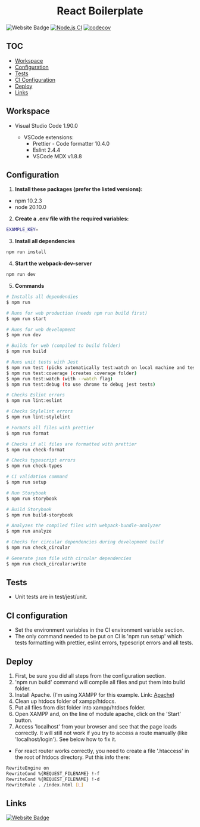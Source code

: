 <h1 align="center">
  React Boilerplate
</h1>

![Website Badge](https://img.shields.io/badge/version-1.0.0-blue)
[![Node.js CI](https://github.com/DanielFerrariR/react-boilerplate/actions/workflows/node.js.yml/badge.svg)](https://github.com/DanielFerrariR/react-boilerplate/actions/workflows/node.js.yml)
[![codecov](https://codecov.io/gh/DanielFerrariR/react-boilerplate/branch/master/graph/badge.svg?token=xqzOMvxham)](https://codecov.io/gh/DanielFerrariR/react-boilerplate)

## TOC

- [Workspace](#workspace)
- [Configuration](#configuration)
- [Tests](#tests)
- [CI Configuration](#ci-configuration)
- [Deploy](#deploy)
- [Links](#links)

## Workspace

- Visual Studio Code 1.90.0

  - VSCode extensions:
    - Prettier - Code formatter 10.4.0
    - Eslint 2.4.4
    - VSCode MDX v1.8.8

## Configuration

1.  **Install these packages (prefer the listed versions):**

- npm 10.2.3
- node 20.10.0

2.  **Create a .env file with the required variables:**

```sh
EXAMPLE_KEY=
```

3.  **Install all dependencies**

```sh
npm run install
```

4.  **Start the webpack-dev-server**

```sh
npm run dev
```

5.  **Commands**

```bash
# Installs all dependendies
$ npm run

# Runs for web production (needs npm run build first)
$ npm run start

# Runs for web development
$ npm run dev

# Builds for web (compiled to build folder)
$ npm run build

# Runs unit tests with Jest
$ npm run test (picks automatically test:watch on local machine and test:coverage on CI)
$ npm run test:coverage (creates coverage folder)
$ npm run test:watch (with --watch flag)
$ npm run test:debug (to use chrome to debug jest tests)

# Checks Eslint errors
$ npm run lint:eslint

# Checks Stylelint errors
$ npm run lint:stylelint

# Formats all files with prettier
$ npm run format

# Checks if all files are formatted with prettier
$ npm run check-format

# Checks typescript errors
$ npm run check-types

# CI validation command
$ npm run setup

# Run Storybook
$ npm run storybook

# Build Storybook
$ npm run build-storybook

# Analyzes the compiled files with webpack-bundle-analyzer
$ npm run analyze

# Checks for circular dependencies during development build
$ npm run check_circular

# Generate json file with circular dependencies
$ npm run check_circular:write
```

## Tests

- Unit tests are in test/jest/unit.

## CI configuration

- Set the environment variables in the CI environment variable section.
- The only command needed to be put on CI is 'npm run setup' which tests formatting with prettier, eslint errors, typescript errors and all tests.

## Deploy

1.  First, be sure you did all steps from the configuration section.
2.  'npm run build' command will compile all files and put them into build folder.
3.  Install Apache. (I'm using XAMPP for this example. Link: [Apache](https://www.apachefriends.org/download.html))
4.  Clean up htdocs folder of xampp/htdocs.
5.  Put all files from dist folder into xampp/htdocs folder.
6.  Open XAMPP and, on the line of module apache, click on the 'Start' button.
7.  Access 'localhost' from your browser and see that the page loads correctly. It will still not work if you try to access a route manually (like 'localhost/login'). See below how to fix it.

- For react router works correctly, you need to create a file '.htaccess' in the root of htdocs directory. Put this info there:

```bash
RewriteEngine on
RewriteCond %{REQUEST_FILENAME} !-f
RewriteCond %{REQUEST_FILENAME} !-d
RewriteRule . /index.html [L]
```

## Links

[![Website Badge](https://img.shields.io/badge/Website-orange)](https://fluffy-griffin-fa508e.netlify.app)
